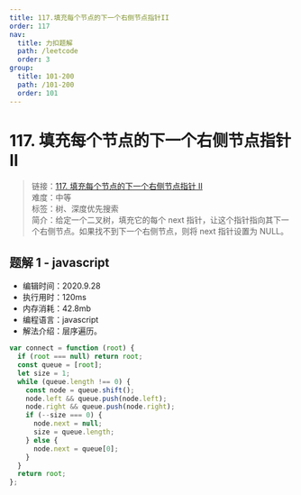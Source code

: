 ```yaml
---
title: 117.填充每个节点的下一个右侧节点指针II
order: 117
nav:
  title: 力扣题解
  path: /leetcode
  order: 3
group:
  title: 101-200
  path: /101-200
  order: 101
---
```


# 117. 填充每个节点的下一个右侧节点指针 II

> 链接：[117. 填充每个节点的下一个右侧节点指针 II](https://leetcode-cn.com/problems/populating-next-right-pointers-in-each-node-ii/)  
> 难度：中等  
> 标签：树、深度优先搜索  
> 简介：给定一个二叉树，填充它的每个 next 指针，让这个指针指向其下一个右侧节点。如果找不到下一个右侧节点，则将 next 指针设置为 NULL。

## 题解 1 - javascript

- 编辑时间：2020.9.28
- 执行用时：120ms
- 内存消耗：42.8mb
- 编程语言：javascript
- 解法介绍：层序遍历。

```javascript
var connect = function (root) {
  if (root === null) return root;
  const queue = [root];
  let size = 1;
  while (queue.length !== 0) {
    const node = queue.shift();
    node.left && queue.push(node.left);
    node.right && queue.push(node.right);
    if (--size === 0) {
      node.next = null;
      size = queue.length;
    } else {
      node.next = queue[0];
    }
  }
  return root;
};
```
